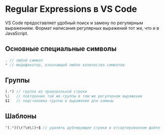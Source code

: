 # Regular Expressions в VS Code

VS Code предоставляет удобный поиск и замену по регулярным выражениям. Формат написания регулярных выражений тот же, что и в JavaScript. 

## Основные специальные символы

```js
. // любой символ
* // модификатор, означающий любое количество символов
```

## Группы

```js
(.*) // группа из произвольной строки
\1   // повторение той же группы в том же регулярном выражении
$1   // подстановка группы в выражение для замены
```

## Шаблоны

```js
^(.*)(\r?\n\1)+$ // удалить дублирующие строки в отсортированном файле
```
